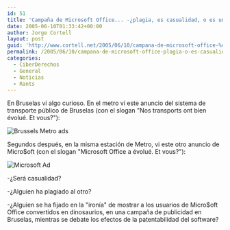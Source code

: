 ```yaml
---
id: 51
title: 'Campaña de Microsoft Office... -¿plagia, es casualidad, o es un presagio?'
date: 2005-06-10T01:33:42+00:00
author: Jorge Cortell
layout: post
guid: 'http://www.cortell.net/2005/06/10/campana-de-microsoft-office-%c2%bfplagia-o-es-casualidad/'
permalink: /2005/06/10/campana-de-microsoft-office-plagia-o-es-casualidad/
categories:
  - CiberDerechos
  - General
  - Noticias
  - Rants
---
```

En Bruselas ví­ algo curioso. En el metro ví­ este anuncio del sistema de transporte público de Bruselas (con el slogan "Nos transports ont bien évolué. Et vous?"):
  
![Brussels Metro ads](http://www.cortell.net/wp-content/images/posts/bruselsmetroad.jpg)
  
Segundos después, en la misma estación de Metro, vi este otro anuncio de Micro$oft (con el slogan "Microsoft Office a évolué. Et vous?"):
  
![Microsoft Ad](http://www.cortell.net/wp-content/images/posts/microsoftad.jpg)
  
-¿Será casualidad?
  
-¿Alguien ha plagiado al otro?
  
-¿Alguien se ha fijado en la "ironí­a" de mostrar a los usuarios de Micro$oft Office convertidos en dinosaurios, en una campaña de publicidad en Bruselas, mientras se debate los efectos de la patentabilidad del software?